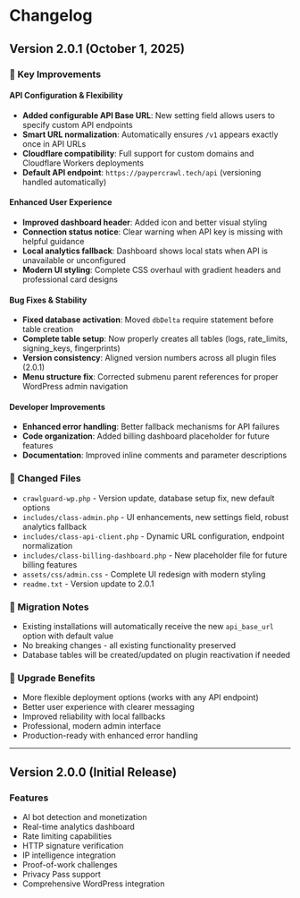 # Changelog

## Version 2.0.1 (October 1, 2025)

### 🎯 Key Improvements

#### API Configuration & Flexibility
- **Added configurable API Base URL**: New setting field allows users to specify custom API endpoints
- **Smart URL normalization**: Automatically ensures `/v1` appears exactly once in API URLs
- **Cloudflare compatibility**: Full support for custom domains and Cloudflare Workers deployments
- **Default API endpoint**: `https://paypercrawl.tech/api` (versioning handled automatically)

#### Enhanced User Experience
- **Improved dashboard header**: Added icon and better visual styling
- **Connection status notice**: Clear warning when API key is missing with helpful guidance
- **Local analytics fallback**: Dashboard shows local stats when API is unavailable or unconfigured
- **Modern UI styling**: Complete CSS overhaul with gradient headers and professional card designs

#### Bug Fixes & Stability
- **Fixed database activation**: Moved `dbDelta` require statement before table creation
- **Complete table setup**: Now properly creates all tables (logs, rate_limits, signing_keys, fingerprints)
- **Version consistency**: Aligned version numbers across all plugin files (2.0.1)
- **Menu structure fix**: Corrected submenu parent references for proper WordPress admin navigation

#### Developer Improvements
- **Enhanced error handling**: Better fallback mechanisms for API failures
- **Code organization**: Added billing dashboard placeholder for future features
- **Documentation**: Improved inline comments and parameter descriptions

### 📝 Changed Files
- `crawlguard-wp.php` - Version update, database setup fix, new default options
- `includes/class-admin.php` - UI enhancements, new settings field, robust analytics fallback
- `includes/class-api-client.php` - Dynamic URL configuration, endpoint normalization
- `includes/class-billing-dashboard.php` - New placeholder file for future billing features
- `assets/css/admin.css` - Complete UI redesign with modern styling
- `readme.txt` - Version update to 2.0.1

### 🔄 Migration Notes
- Existing installations will automatically receive the new `api_base_url` option with default value
- No breaking changes - all existing functionality preserved
- Database tables will be created/updated on plugin reactivation if needed

### 🚀 Upgrade Benefits
- More flexible deployment options (works with any API endpoint)
- Better user experience with clearer messaging
- Improved reliability with local fallbacks
- Professional, modern admin interface
- Production-ready with enhanced error handling

---

## Version 2.0.0 (Initial Release)

### Features
- AI bot detection and monetization
- Real-time analytics dashboard
- Rate limiting capabilities
- HTTP signature verification
- IP intelligence integration
- Proof-of-work challenges
- Privacy Pass support
- Comprehensive WordPress integration
